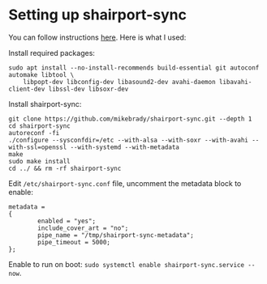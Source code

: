 # Setting up shairport-sync

You can follow instructions [here](https://github.com/mikebrady/shairport-sync/blob/master/BUILD.md).
Here is what I used:

Install required packages:
```shell
sudo apt install --no-install-recommends build-essential git autoconf automake libtool \
    libpopt-dev libconfig-dev libasound2-dev avahi-daemon libavahi-client-dev libssl-dev libsoxr-dev
```

Install shairport-sync:
```shell
git clone https://github.com/mikebrady/shairport-sync.git --depth 1
cd shairport-sync
autoreconf -fi
./configure --sysconfdir=/etc --with-alsa --with-soxr --with-avahi --with-ssl=openssl --with-systemd --with-metadata
make
sudo make install
cd ../ && rm -rf shairport-sync
```

Edit `/etc/shairport-sync.conf` file, uncomment the metadata block to enable:
```
metadata =
{
        enabled = "yes";
        include_cover_art = "no";
        pipe_name = "/tmp/shairport-sync-metadata";
        pipe_timeout = 5000;
};
```

Enable to run on boot: `sudo systemctl enable shairport-sync.service --now`.
